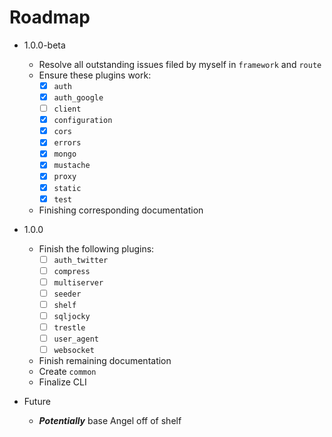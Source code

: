 # Roadmap

* 1.0.0-beta
  * Resolve all outstanding issues filed by myself in `framework` and `route`
  * Ensure these plugins work:
    * [x] `auth`
    * [x] `auth_google`
    * [ ] `client`
    * [x] `configuration`
    * [x] `cors`
    * [x] `errors`
    * [x] `mongo`
    * [x] `mustache`
    * [x] `proxy`
    * [x] `static`
    * [x] `test`
  * Finishing corresponding documentation

* 1.0.0
  * Finish the following plugins:
    * [ ] `auth_twitter`
    * [ ] `compress`
    * [ ] `multiserver`
    * [ ] `seeder`
    * [ ] `shelf`
    * [ ] `sqljocky`
    * [ ] `trestle`
    * [ ] `user_agent`
    * [ ] `websocket`
  * Finish remaining documentation
  * Create `common`
  * Finalize CLI
  
* Future
  * ***Potentially*** base Angel off of shelf
